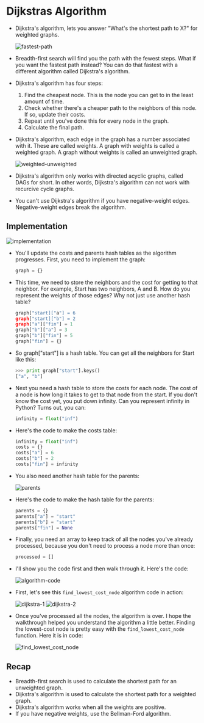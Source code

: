 # Dijkstras Algorithm

- Dijkstra's algorithm, lets you answer "What's the shortest path to X?" for weighted graphs.

  ![fastest-path](images/fastest-path.png)

- Breadth-first search will find you the path with the fewest steps. What if you want the fastest path instead? You can do that fastest with a different algorithm called Dijkstra's algorithm.

- Dijkstra's algorithm has four steps:

  1. Find the cheapest node. This is the node you can get to in the least amount of time.
  2. Check whether there's a cheaper path to the neighbors of this node. If so, update their costs.
  3. Repeat until you've done this for every node in the graph.
  4. Calculate the final path.

- Dijkstra's algorithm, each edge in the graph has a number associated with it. These are called weights. A graph with weights is called a weighted graph. A graph without weights is called an unweighted graph.

  ![weighted-unweighted](images/weighted-unweighted.png)

- Dijkstra's algorithm only works with directed acyclic graphs, called DAGs for short. In other words, Dijkstra's algorithm can not work with recurcive cycle graphs.

- You can't use Dijkstra's algorithm if you have negative-weight edges. Negative-weight edges break the algorithm.

## Implementation

![implementation](images/implementation.png)

- You'll update the costs and parents hash tables as the algorithm progresses. First, you need to implement the graph:

  ```python
  graph = {}
  ```

- This time, we need to store the neighbors and the cost for getting to that neighbor. For example, Start has two neighbors, A and B. How do you represent the weights of those edges? Why not just use another hash table?

  ```python
  graph["start]["a"] = 6
  graph["start]["b"] = 2
  graph["a"]["fin"] = 1
  graph["b"]["a"] = 3
  graph["b"]["fin"] = 5
  graph["fin"] = {}
  ```

- So graph["start"] is a hash table. You can get all the neighbors for Start like this:

  ```python
  >>> print graph["start"].keys()
  ["a", "b"]
  ```

- Next you need a hash table to store the costs for each node. The cost of a node is how long it takes to get to that node from the start. If you don't know the cost yet, you put down infinity. Can you represent infinity in Python? Turns out, you can:

  ```python
  infinity = float("inf")
  ```

- Here's the code to make the costs table:

  ```python
  infinity = float("inf")
  costs = {}
  costs["a"] = 6
  costs["b"] = 2
  costs["fin"] = infinity
  ```

- You also need another hash table for the parents:

  ![parents](images/parents.png)

- Here's the code to make the hash table for the parents:

  ```python
  parents = {}
  parents["a"] = "start"
  parents["b"] = "start"
  parents["fin"] = None
  ```

- Finally, you need an array to keep track of all the nodes you've already processed, because you don't need to process a node more than once:

  ```python
  processed = []
  ```

- I'll show you the code first and then walk through it. Here's the code:

  ![algorithm-code](images/algorithm-code.png)

- First, let's see this `find_lowest_cost_node` algorithm code in action:

  ![dijkstra-1](images/dijkstra-1.png)
  ![dijkstra-2](images/dijkstra-2.png)

- Once you've processed all the nodes, the algorithm is over. I hope the walkthrough helped you understand the algorithm a little better. Finding the lowest-cost node is pretty easy with the `find_lowest_cost_node` function. Here it is in code:

  ![find_lowest_cost_node](images/find-lowest-cost-node.png)

## Recap

- Breadth-first search is used to calculate the shortest path for an unweighted graph.
- Dijkstra's algorithm is used to calculate the shortest path for a weighted graph.
- Dijkstra's algorithm works when all the weights are positive.
- If you have negative weights, use the Bellman-Ford algorithm.
